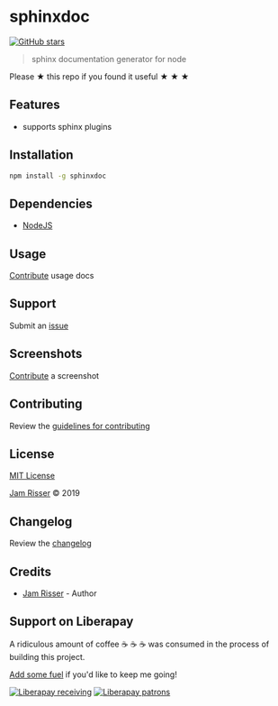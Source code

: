 # sphinxdoc

[![GitHub stars](https://img.shields.io/github/stars/codejamninja/sphinxdoc.svg?style=social&label=Stars)](https://github.com/codejamninja/sphinxdoc)

> sphinx documentation generator for node

Please ★ this repo if you found it useful ★ ★ ★

## Features

- supports sphinx plugins

## Installation

```sh
npm install -g sphinxdoc
```

## Dependencies

- [NodeJS](https://nodejs.org)

## Usage

[Contribute](https://github.com/codejamninja/sphinxdoc/blob/master/CONTRIBUTING.md) usage docs

## Support

Submit an [issue](https://github.com/codejamninja/sphinxdoc/issues/new)

## Screenshots

[Contribute](https://github.com/codejamninja/sphinxdoc/blob/master/CONTRIBUTING.md) a screenshot

## Contributing

Review the [guidelines for contributing](https://github.com/codejamninja/sphinxdoc/blob/master/CONTRIBUTING.md)

## License

[MIT License](https://github.com/codejamninja/sphinxdoc/blob/master/LICENSE)

[Jam Risser](https://codejam.ninja) © 2019

## Changelog

Review the [changelog](https://github.com/codejamninja/sphinxdoc/blob/master/CHANGELOG.md)

## Credits

- [Jam Risser](https://codejam.ninja) - Author

## Support on Liberapay

A ridiculous amount of coffee ☕ ☕ ☕ was consumed in the process of building this project.

[Add some fuel](https://liberapay.com/codejamninja/donate) if you'd like to keep me going!

[![Liberapay receiving](https://img.shields.io/liberapay/receives/codejamninja.svg?style=flat-square)](https://liberapay.com/codejamninja/donate)
[![Liberapay patrons](https://img.shields.io/liberapay/patrons/codejamninja.svg?style=flat-square)](https://liberapay.com/codejamninja/donate)
